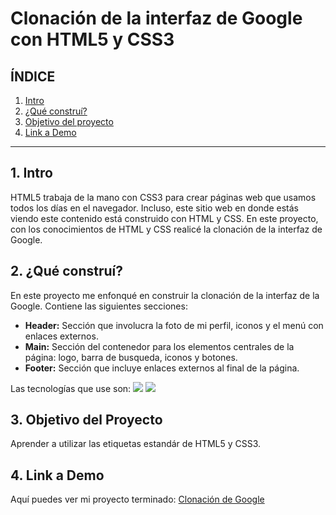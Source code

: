 # Clonación de la interfaz de Google con HTML5 y CSS3

## **ÍNDICE**

1. [Intro](#)
2. [¿Qué construí?](#)
3. [Objetivo del proyecto](#)
4. [Link a Demo](#)

****

## 1. Intro
HTML5 trabaja de la mano con CSS3 para crear páginas web que usamos todos los días en el navegador. Incluso, este sitio web en donde estás viendo este contenido está construido con HTML y CSS. En este proyecto, con los conocimientos de HTML y CSS realicé la clonación de la interfaz de Google.

## 2. ¿Qué construí?
En este proyecto me enfonqué en construir la clonación de la interfaz de la Google. Contiene las siguientes secciones:

* **Header:** Sección que involucra la foto de mi perfil, iconos y el menú con enlaces externos.
* **Main:** Sección del contenedor para los elementos centrales de la página: logo, barra de busqueda, iconos y botones.
*  **Footer:** Sección que incluye enlaces externos al final de la página.

Las tecnologías que use son:
<img src="https://img.shields.io/badge/HTML5-E34F26?style=for-the-badge&logo=html5&logoColor=white" />
<img src="https://img.shields.io/badge/CSS3-1572B6?style=for-the-badge&logo=css3&logoColor=white" />

## 3. Objetivo del Proyecto
Aprender a utilizar las etiquetas estandár de HTML5 y CSS3.

## 4. Link a Demo
Aquí puedes ver mi proyecto terminado: [Clonación de Google](#)
